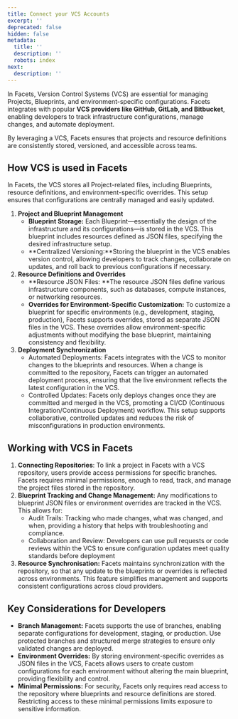 ```yaml
---
title: Connect your VCS Accounts
excerpt: ''
deprecated: false
hidden: false
metadata:
  title: ''
  description: ''
  robots: index
next:
  description: ''
---
```

In Facets, Version Control Systems (VCS) are essential for managing Projects, Blueprints, and environment-specific configurations. Facets integrates with popular **VCS providers like GitHub, GitLab, and Bitbucket**, enabling developers to track infrastructure configurations, manage changes, and automate deployment.

By leveraging a VCS, Facets ensures that projects and resource definitions are consistently stored, versioned, and accessible across teams.

## How VCS is used in Facets

In Facets, the VCS stores all Project-related files, including Blueprints, resource definitions, and environment-specific overrides. This setup ensures that configurations are centrally managed and easily updated.

1. **Project and Blueprint Management**
   * **Blueprint Storage:** Each Blueprint—essentially the design of the infrastructure and its configurations—is stored in the VCS. This blueprint includes resources defined as JSON files, specifying the desired infrastructure setup.
   * \*\*Centralized Versioning:\*\*Storing the blueprint in the VCS enables version control, allowing developers to track changes, collaborate on updates, and roll back to previous configurations if necessary.
2. **Resource Definitions and Overrides**
   * \*\*Resource JSON Files: \*\*The resource JSON files define various infrastructure components, such as databases, compute instances, or networking resources.
   * **Overrides for Environment-Specific Customization:** To customize a blueprint for specific environments (e.g., development, staging, production), Facets supports overrides, stored as separate JSON files in the VCS. These overrides allow environment-specific adjustments without modifying the base blueprint, maintaining consistency and flexibility.
3. **Deployment Synchronization**
   * Automated Deployments: Facets integrates with the VCS to monitor changes to the blueprints and resources. When a change is committed to the repository, Facets can trigger an automated deployment process, ensuring that the live environment reflects the latest configuration in the VCS.
   * Controlled Updates: Facets only deploys changes once they are committed and merged in the VCS, promoting a CI/CD (Continuous Integration/Continuous Deployment) workflow. This setup supports collaborative, controlled updates and reduces the risk of misconfigurations in production environments.

## Working with VCS in Facets

1. **Connecting Repositories**: To link a project in Facets with a VCS repository, users provide access permissions for specific branches. Facets requires minimal permissions, enough to read, track, and manage the project files stored in the repository.
2. **Blueprint Tracking and Change Management:** Any modifications to blueprint JSON files or environment overrides are tracked in the VCS. This allows for:
   * Audit Trails: Tracking who made changes, what was changed, and when, providing a history that helps with troubleshooting and compliance.
   * Collaboration and Review: Developers can use pull requests or code reviews within the VCS to ensure configuration updates meet quality standards before deployment
3. **Resource Synchronisation:** Facets maintains synchronization with the repository, so that any update to the blueprints or overrides is reflected across environments. This feature simplifies management and supports consistent configurations across cloud providers.

<Embed url="https://app.storylane.io/demo/2l8yptqxiro5" href="https://app.storylane.io/demo/2l8yptqxiro5" typeOfEmbed="jsfiddle" html="%3Ciframe%20class%3D%22embedly-embed%22%20src%3D%22%2F%2Fcdn.embedly.com%2Fwidgets%2Fmedia.html%3Fsrc%3Dhttps%253A%252F%252Fapp.storylane.io%252Fdemo%252F2l8yptqxiro5%26display_name%3DStorylane%26url%3Dhttps%253A%252F%252Fapp.storylane.io%252Fdemo%252F2l8yptqxiro5%26image%3Dhttps%253A%252F%252Fapp-pages.storylane.io%252Fcompany%252Fcompany_8c4ce947-95e7-4f47-ab9c-89edf23fd0e3%252Fproject%252Fproject_8ff9cbed-aefb-4bd7-8cb0-0c52eeb6d058%252Fpreview.gif%26type%3Dtext%252Fhtml%26schema%3Dstorylane%22%20width%3D%22750%22%20height%3D%22473%22%20scrolling%3D%22no%22%20title%3D%22Storylane%20embed%22%20frameborder%3D%220%22%20allow%3D%22autoplay%3B%20fullscreen%3B%20encrypted-media%3B%20picture-in-picture%3B%22%20allowfullscreen%3D%22true%22%3E%3C%2Fiframe%3E" />

## Key Considerations for Developers

* **Branch Management:** Facets supports the use of branches, enabling separate configurations for development, staging, or production. Use protected branches and structured merge strategies to ensure only validated changes are deployed.
* **Environment Overrides:** By storing environment-specific overrides as JSON files in the VCS, Facets allows users to create custom configurations for each environment without altering the main blueprint, providing flexibility and control.
* **Minimal Permissions:** For security, Facets only requires read access to the repository where blueprints and resource definitions are stored. Restricting access to these minimal permissions limits exposure to sensitive information.